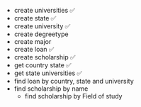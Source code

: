 - create universities ✅
- create state ✅
- create university ✅
- create degreetype
- create major 
- create loan ✅
- create scholarship ✅
- get country state ✅
- get state universities ✅
- find loan by country, state and university
- find scholarship by name
    - find scholarship by Field of study